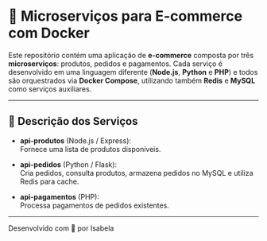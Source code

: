 # 🛒 Microserviços para E-commerce com Docker

Este repositório contém uma aplicação de **e-commerce** composta por três **microserviços**: produtos, pedidos e pagamentos. Cada serviço é desenvolvido em uma linguagem diferente (**Node.js**, **Python** e **PHP**) e todos são orquestrados via **Docker Compose**, utilizando também **Redis** e **MySQL** como serviços auxiliares.

---

## 🧱 Descrição dos Serviços

- **api-produtos** (Node.js / Express):  
  Fornece uma lista de produtos disponíveis.

- **api-pedidos** (Python / Flask):  
  Cria pedidos, consulta produtos, armazena pedidos no MySQL e utiliza Redis para cache.

- **api-pagamentos** (PHP):  
  Processa pagamentos de pedidos existentes.
---

Desenvolvido com 💙 por Isabela

